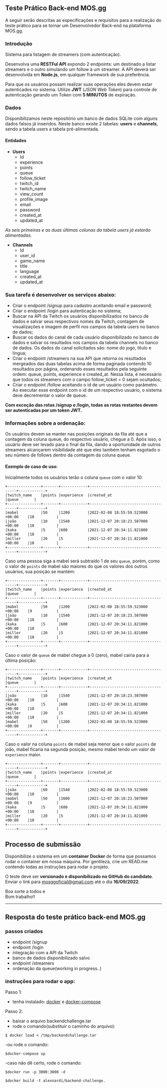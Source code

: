 ## Teste Prático Back-end MOS.gg


A seguir serão descritas as especificações e requisitos para a realização do teste prático para se tornar um Desenvolvedor Back-end na plataforma MOS.gg.

### Introdução

Sistema para listagem de streamers (com autenticação).

Desenvolva uma **RESTFul API** expondo 2 endpoints: um destinado a listar streamers e o outro simulando um follow à um streamer. A API deverá ser desenvolvida em **Node.js**, em qualquer framework de sua preferência. 

Para que os usuários possam realizar suas operações eles devem estar autenticados no sistema. Utilize **JWT** (*JSON Web Token*) para controle de autenticação gerando um Token com **5 MINUTOS** de expiração.

### Dados

Disponibilizamos neste repositório um banco de dados SQLite com alguns dados falsos já inseridos. Neste banco existe 2 tabelas: **users** e **channels**, sendo a tabela users a tabela pré-alimentada.

#### Entidades

-	**Users**
	-	Id
	-	experience
	-	points
	-	queue
	-	follow_ticket
	-	twitch_id
	-	twitch_name
	-	view_count
	-	profile_image
	-	email
	-	password
	-	created_at
	-	updated_at

*As seis primeiras e as duas últimas colunas da tabela users já estarão alimentadas.*

-	**Channels**
	-	Id
	-	user_id
	-	game_name
	-	title
	-	language
	-	created_at
	-	updated_at

### Sua tarefa é desenvolver os serviços abaixo:

- Criar o endpoint /signup para cadastro aceitando email e password;
- Criar o endpoint /login para autenticação no sistema;
- Buscar na API da Twitch os usuários disponibilizados no banco de dados e salvar seus respectivos nomes da Twitch, contagem de visualizações e imagem de perfil nos campos da tabela users no banco de dados;
- Buscar os dados do canal de cada usuário disponibilizado no banco de dados e salvar os resultados nos campos da tabela channels no banco de dados. Os dados do canal solicitados são: nome do jogo, titulo e lingua;
- Criar o endpoint /streamers na sua API que retorna os resultados mergeados das duas tabelas acima de forma paginada contendo 10 resultados por página, ordenando esses resultados pela seguinte ordem: queue, points, experience e created_at. Nessa lista, é necessário que todos os streamers com o campo follow_ticket = 0 sejam ocultados;
- Criar o endpoint /follow aceitando o id de um usuário como parâmetro. Ao executar esse endpoint com o id de um respectivo usuário, o sistema deve decrementar o valor de queue.

**Com exceção das rotas /signup e /login, todas as rotas restantes devem ser autenticadas por um token JWT.**

### Informações sobre a ordenação:

Os usuários devem se manter nas posições originais da fila até que a contagem da coluna queue, do respectivo usuário, chegue a 0. Após isso, o usuário deve ser levado para o final da fila, dando a oportunidade de outros streamers alcançarem visibilidade até que eles também tenham esgotado o seu número de follows dentro da contagem da coluna queue.

#### Exemplo de caso de uso:

Inicialmente todos os usuários terão o coluna `queue` com o valor 10:
```
+---------------+-------+------------+-------------------------------------+------------+
|twitch_name    |points |experience  |created_at                           |queue       |
+---------------+-------+------------+-------------------------------------+------------+
|mabel          |50     |1200        |2022-02-08 18:55:59.523000 +00:00    |10          |
|joão           |10     |1540        |2021-12-07 20:18:23.507000 +00:00    |10          |
|kaka           |5      |600         |2021-12-07 20:34:11.821000 +00:00    |10          |
|miller         |20     |5           |2021-12-07 20:34:11.821000 +00:00    |10          |
+---------------+-------+------------+-------------------------------------+------------+
```

Caso uma pessoa siga a mabel será subtraído 1 de seu `queue`, porém, como o valor de `points` de mabel são maiores do que os valores dos outros usuários, sua posição se mantém:
```
+---------------+-------+------------+-------------------------------------+------------+
|twitch_name    |points |experience  |created_at                           |queue       |
+---------------+-------+------------+-------------------------------------+------------+
|mabel          |50     |1200        |2022-02-08 18:55:59.523000 +00:00    |9           |
|joão           |10     |1540        |2021-12-07 20:18:23.507000 +00:00    |10          |
|kaka           |5      |600         |2021-12-07 20:34:11.821000 +00:00    |10          |
|miller         |20     |5           |2021-12-07 20:34:11.821000 +00:00    |10          |
+---------------+-------+------------+-------------------------------------+------------+
```

Caso o valor de `queue` de mabel chegue a 0 (zero), mabel cairia para a última posição:
```
+---------------+-------+------------+-------------------------------------+------------+
|twitch_name    |points |experience  |created_at                           |queue       |
+---------------+-------+------------+-------------------------------------+------------+
|joão           |10     |1540        |2021-12-07 20:18:23.507000 +00:00    |10          |
|kaka           |5      |600         |2021-12-07 20:34:11.821000 +00:00    |10          |
|miller         |20     |5           |2021-12-07 20:34:11.821000 +00:00    |10          |
|mabel          |50     |1200        |2022-02-08 18:55:59.523000 +00:00    |0           |
+---------------+-------+------------+-------------------------------------+------------+
```

Caso o valor na coluna `points` de mabel seja menor que o valor `points` de joão, mabel ficaria na segunda posição, mesmo mabel tendo um valor de `experience` maior.
```
+---------------+-------+------------+-------------------------------------+------------+
|twitch_name    |points |experience  |created_at                           |queue       |
+---------------+-------+------------+-------------------------------------+------------+
|joão           |60     |1540        |2022-02-08 18:55:59.523000 +00:00    |10          |
|mabel          |50     |1600        |2021-12-07 20:18:23.507000 +00:00    |9           |
|kaka           |5      |600         |2021-12-07 20:34:11.821000 +00:00    |10          |
|miller         |20     |5           |2021-12-07 20:34:11.821000 +00:00    |10          |
+---------------+-------+------------+-------------------------------------+------------+
```

## Processo de submissão

Disponibilize o sistema em um **container Docker** de forma que possamos rodar o container em nossa máquina. 
Por gentileza, crie um READ.me contendo todas as instruções para rodar o projeto. 

O teste deve ser **versionado e disponibilizado no GitHub do candidato**.  
Enviar o link para [mosggoficial@gmail.com](mailto:mosggoficial@gmail.com) até o dia **16/09/2022**.


Boa sorte a todos e  
Bom trabalho!!

----------------------------------------------------------

## Resposta do teste prático back-end MOS.gg

### passos criados

- endpoint /signup
- endpoint /login
- integração com a API da Twitch
- banco de dados disponibilizado salvo
- endpoint /streamers
- ordenação da queue(working in progress..)

### instruções para rodar o app: 

Passo 1: 

- tenha instalado:
[docker](https//docs.docker.com/engine/install/)
e
[docker-compose](https://docs.docker.com/compose/install/)
		
Passo 2: 

- baixar o arquivo backendchallenge.tar
- rode o comando(substituir o caminho do arquivo):

```
$ docker load < /tmp/backendchallenge.tar
```

-ou rode o comando:

```
$docker-compose up
```

-caso não dê certo, rode o comando:

```
$docker run -p 3000:3000 -d
```

```
$docker build -t alexnardi/backend-challenge.
```
